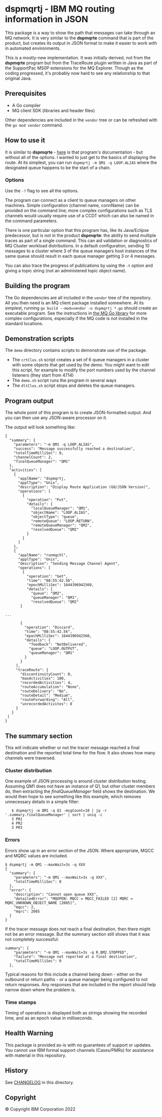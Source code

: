 # dspmqrtj - IBM MQ routing information in JSON

This package is a way to show the path that messages can take through an MQ network.
It is very similar to the **dspmqrte** command that is part of the product, but creates its
output in JSON format to make it easier to work with in automated environments.

This is a mostly-new implementation. It was initially derived, not from the **dspmqrte** program
but from the TraceRoute plugin written in Java as part of the SupportPac MS0P extensions for the
MQ Explorer. Though as the coding progressed, it's probably now hard to see any relationship to
that original Java.

## Prerequisites
* A Go compiler
* MQ client SDK (libraries and header files)

Other dependencies are included in the `vendor` tree or can be refreshed with the `go mod vendor` command.

## How to use it

It is similar to **dspmqrte** - [here](https://www.ibm.com/docs/en/ibm-mq/9.2?topic=reference-dspmqrte-display-route-information)
is that program's documentation - but without all of the options. I wanted to just get to the basics of displaying the
route. At its simplest, you can
run `dspmqrtj -m QM1 -q LOOP.ALIAS` where the designated queue happens to be the start of a chain.

### Options
Use the `-?` flag to see all the options.

The program can connect as a client to queue managers on other machines. Simple configuration (channel name, connName)
can be provided on the command line; more complex configurations such as TLS channels would usually require use of a CCDT
which can also be named in the command parameters.

There is one particular option that this program has, like its Java/Eclipse predecessor, but is not in the product **dspmqrte**: the
ability to send multiple traces as part of a single command. This can aid validation or diagnostics of MQ Cluster workload distributions.
In a default configuration, sending 10 messages to a cluster where 3 of the queue managers host instances of the same queue should result
in each queue manager getting 3 or 4 messages.

You can also trace the progress of publications by using the `-t` option and giving a topic string (not an administered topic object name).

## Building the program
The Go dependencies are all included in the `vendor` tree of the repository. All you then need is an MQ client package installed somewhere.
At its simplest, running `go build --mod=vendor -o dspmqrtj *.go` should create an executable program. See the instructions in
[the MQ Go library](https://github.com/ibm-messaging/mq-golang) for more complex configurations, especially if the MQ code is not installed in the
standard locations.

## Demonstration scripts
The `demo` directory contains scripts to demonstrate use of the package.
* The `crtClus.sh` script creates a set of 6 queue managers in a cluster with some objects
that get used by the demo. You might want to edit this script, for example to modify the
port numbers used by the channel listeners (they start from 4714)
* The `demo.sh` script runs the program in several ways
* The `dltClus.sh` script stops and deletes the queue managers.

## Program output
The whole point of this program is to create JSON-formatted output. And you can then use any JSON-aware processor on it.

The output will look something like:

```
{
  "summary": {
    "parameters": "-m QM1 -q LOOP.ALIAS",
    "success": "Message successfully reached a destination",
    "totalTimeMilliSec": 0,
    "channelCount": 2,
    "finalQueueManager": "QM1"
  },
  "activities": [
    {
      "applName": "dspmqrtj,
      "applType": "Unix",
      "description": "Display Route Application (GO/JSON Version)",
      "operations": [
        {
          "operation": "Put",
          "details": {
            "localQueueManager": "QM1",
            "objectName": "LOOP.ALIAS",
            "objectType": "queue",
            "remoteQueue": "LOOP.RETURN",
            "remoteQueueManager": "QM2",
            "resolvedQueue": "QM2"
          }
        }
      ]
    },
    {
      "applName": "runmqchl",
      "applType": "Unix",
      "description": "Sending Message Channel Agent",
      "operations": [
        {
          "operation": "Get",
          "time": "08:55:42.56",
          "epochMilliSec": 1644396942560,
          "details": {
            "queue": "QM2",
            "queueManager": "QM1",
            "resolvedQueue": "QM2"
       }

...

       {
         "operation": "Discard",
         "time": "08:55:42.56",
         "epochMilliSec": 1644396942560,
         "details": {
           "feedback": "NotDelivered",
           "queue": "LOOP.OUTPUT",
           "queueManager": "QM1"
         }
       }
     ],
     "traceRoute": {
       "discontinuityCount": 0,
       "maxActivities": 100,
       "recordedActivities": 4,
       "routeAccumulation": "None",
       "routeDelivery": "No",
       "routeDetail": "Medium",
       "routeForwarding": "All",
       "unrecordedActivites": 0
     }
   }
 ]
}
```

## The summary section
This will indicate whether or not the tracer message reached a final destination and the reported total
time for the flow. It also shows how many channels were traversed.

### Cluster distribution

One example of JSON processing is around cluster distribution testing. Assuming QM1 does not have an
instance of Q1, but other cluster members do, then extracting the *finalQueueManager* field
shows the destination. We would then hope to see something like this example, which removes unnecessary
details in a simple filter:

```
   $ dspmqrtj -m QM1 -q Q1 -msgCount=10 | jq -r '.summary.finalQueueManager' | sort | uniq -c
   3 PR1
   4 PR2
   3 PR3
```

### Errors
Errors show up in an error section of the JSON. Where appropriate, MQCC and MQRC values are included.

```
$ dspmqrtj -m QM1 --maxWait=3s -q XXX
{
  "summary": {
    "parameters": "-m QM1 --maxWait=3s -q XXX",
    "totalTimeMilliSec": 0
  },
  "error": {
    "description": "Cannot open queue XXX",
    "detailedError": "MQOPEN: MQCC = MQCC_FAILED [2] MQRC = MQRC_UNKNOWN_OBJECT_NAME [2085]",
    "mqcc": 2,
    "mqrc": 2085
  }
}
```

If the tracer message does not reach a final destination, then there might not be an error message. But
the summary section still shows that it was not completely successful:

```
summary": {
    "parameters": "-m QM1 --maxWait=3s -q R.QM2.STOPPED",
    "failure": "Message not reported at a final destination",
    "totalTimeMilliSec": 0
  },
```
Typical reasons for this include a channel being down - either on the outbound or return paths - or a queue manager being
configured to not return responses. Any responses that are included in the report should help narrow down where the problem is.

### Time stamps
Timing of operations is displayed both as strings showing the recorded time, and as an epoch value in milliseconds.

## Health Warning

This package is provided as-is with no guarantees of support or updates. You cannot use
IBM formal support channels (Cases/PMRs) for assistance with material in this repository.

## History

See [CHANGELOG](CHANGELOG.md) in this directory.

## Copyright

© Copyright IBM Corporation 2022

